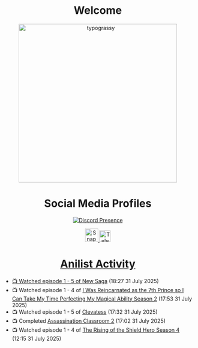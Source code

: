 <div align="center">

# Welcome
<a href="https://github.com/kawarimidoll/typograssy">
    <img alt="typograssy" src="https://typograssy.deno.dev/api?text=%E3%82%88%E3%81%86%E3%81%93%E3%81%9D%E3%81%BF%E3%81%AA%E3%81%95%E3%82%93%20-%20Sheby--&&l0=none&l1=82d9d0&l2=027353&l3=038c4c&l4=01402e&bg=none&frame=none&speed=100&comment=" width="421.99">
</a>

</div>

<div align="center">

# Social Media Profiles

[![Discord Presence](https://lanyard.cnrad.dev/api/612532963938271232)](https://discord.com/users/612532963938271232)


<a href="https://www.snapchat.com/add/a.sheby" title="Snapchat Profile">
    <img src="https://www.freepnglogos.com/uploads/snapchat-logo-png-0.png" width="35" alt="Snapchat Logo" />


<a href="https://t.me/ASheby" title="Telegram Profile">
    <img src="https://www.freepnglogos.com/uploads/telegram-logo-png-0.png" width="30" alt="Telegram Logo" />


</div>

<div align="center">

# Anilist Activity

</div>

<!-- ANILIST_ACTIVITY:start -->

-   📺 Watched episode 1 - 5 of [New Saga](https://anilist.co/anime/155838) (18:27 31 July 2025)
-   📺 Watched episode 1 - 4 of [I Was Reincarnated as the 7th Prince so I Can Take My Time Perfecting My Magical Ability Season 2](https://anilist.co/anime/178090) (17:53 31 July 2025)
-   📺 Watched episode 1 - 5 of [Clevatess](https://anilist.co/anime/178869) (17:32 31 July 2025)
-   📺 Completed [Assassination Classroom 2](https://anilist.co/anime/21170) (17:02 31 July 2025)
-   📺 Watched episode 1 - 4 of [The Rising of the Shield Hero Season 4](https://anilist.co/anime/173780) (12:15 31 July 2025)

<!-- ANILIST_ACTIVITY:end -->
